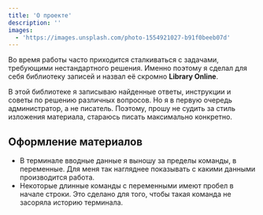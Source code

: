 ```yaml
---
title: 'О проекте'
description: ''
images:
  - 'https://images.unsplash.com/photo-1554921027-b91f0beeb07d'
---
```


Во время работы часто приходится сталкиваться с задачами, требующими нестандартного решения. Именно поэтому я сделал для себя библиотеку записей и назвал её скромно **Library Online**.

В этой библиотеке я записываю найденные ответы, инструкции и советы по решению различных вопросов. Но я в первую очередь администратор, а не писатель. Поэтому, прошу не судить за стиль изложения материала, стараюсь писать максимально конкретно.

## Оформление материалов

- В терминале вводные данные я выношу за пределы команды, в переменные. Для меня так нагляднее показывать с какими данными производится работа.
- Некоторые длинные команды с переменными имеют пробел в начале строки. Это сделано для того, чтобы такая команда не засоряла историю терминала.
